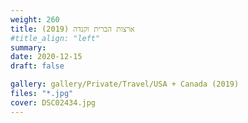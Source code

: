 ```yaml
---
weight: 260
title: ארצות הברית וקנדה (2019)
#title_align: "left"
summary: 
date: 2020-12-15
draft: false

gallery: gallery/Private/Travel/USA + Canada (2019)
files: "*.jpg"
cover: DSC02434.jpg
---
```

